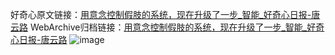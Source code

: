 好奇心原文链接：[用意念控制假肢的系统，现在升级了一步_智能_好奇心日报-唐云路](https://www.qdaily.com/articles/4546.html)
WebArchive归档链接：[用意念控制假肢的系统，现在升级了一步_智能_好奇心日报-唐云路](http://web.archive.org/web/20190623161422/https://www.qdaily.com/articles/4546.html)
![image](http://ww3.sinaimg.cn/large/007d5XDpgy1g3w4j334sfj30u0212tpw)